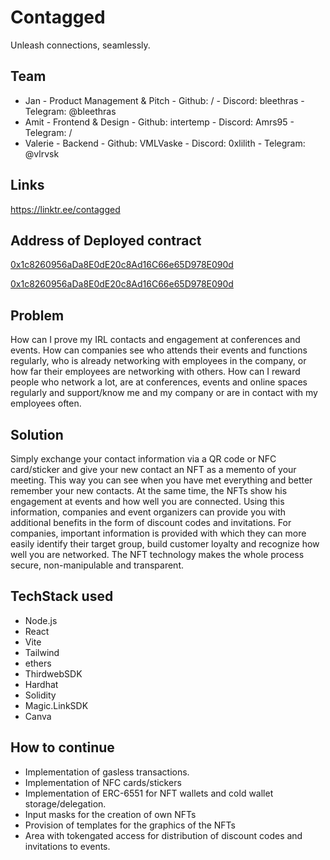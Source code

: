 # Contagged

Unleash connections, seamlessly. 

## Team

- Jan - Product Management & Pitch - Github: / - Discord: bleethras - Telegram: @bleethras
- Amit - Frontend & Design - Github: intertemp - Discord: Amrs95 - Telegram: /
- Valerie - Backend - Github: VMLVaske - Discord: 0xlilith - Telegram: @vlrvsk

## Links

https://linktr.ee/contagged

## Address of Deployed contract

[0x1c8260956aDa8E0dE20c8Ad16C66e65D978E090d](https://alfajores.celoscan.io//address/0x1c8260956aDa8E0dE20c8Ad16C66e65D978E090d)

[0x1c8260956aDa8E0dE20c8Ad16C66e65D978E090d](https://mumbai.polygonscan.com/address/0x1c8260956aDa8E0dE20c8Ad16C66e65D978E090d)

## Problem

How can I prove my IRL contacts and engagement at conferences and events. How can companies see who attends their events and functions regularly, who is already networking with employees in the company, or how far their employees are networking with others. How can I reward people who network a lot, are at conferences, events and online spaces regularly and support/know me and my company or are in contact with my employees often.

## Solution

Simply exchange your contact information via a QR code or NFC card/sticker and give your new contact an NFT as a memento of your meeting. This way you can see when you have met everything and better remember your new contacts. At the same time, the NFTs show his engagement at events and how well you are connected. Using this information, companies and event organizers can provide you with additional benefits in the form of discount codes and invitations. For companies, important information is provided with which they can more easily identify their target group, build customer loyalty and recognize how well you are networked. The NFT technology makes the whole process secure, non-manipulable and transparent.

## TechStack used

- Node.js
- React
- Vite
- Tailwind
- ethers
- ThirdwebSDK
- Hardhat
- Solidity
- Magic.LinkSDK
- Canva

## How to continue

- Implementation of gasless transactions. 
- Implementation of NFC cards/stickers
- Implementation of ERC-6551 for NFT wallets and cold wallet storage/delegation. 
- Input masks for the creation of own NFTs
- Provision of templates for the graphics of the NFTs
- Area with tokengated access for distribution of discount codes and invitations to events.
